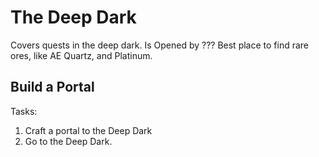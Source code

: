 The Deep Dark
=============
Covers quests in the deep dark. Is Opened by ??? Best place to find rare ores, like AE Quartz, and Platinum.


Build a Portal
--------------

Tasks:
 1. Craft a portal to the Deep Dark
 2. Go to the Deep Dark.


 
